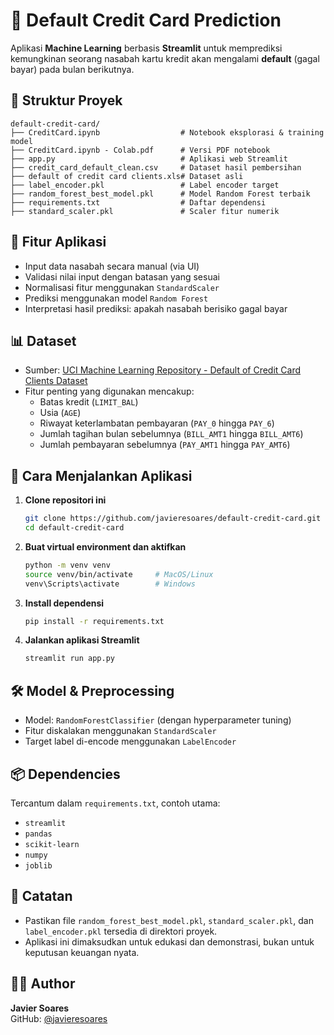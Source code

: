 
# 🏦 Default Credit Card Prediction

Aplikasi **Machine Learning** berbasis **Streamlit** untuk memprediksi kemungkinan seorang nasabah kartu kredit akan mengalami **default** (gagal bayar) pada bulan berikutnya.

## 📁 Struktur Proyek

```
default-credit-card/
├── CreditCard.ipynb                  # Notebook eksplorasi & training model
├── CreditCard.ipynb - Colab.pdf      # Versi PDF notebook
├── app.py                            # Aplikasi web Streamlit
├── credit_card_default_clean.csv     # Dataset hasil pembersihan
├── default of credit card clients.xls# Dataset asli
├── label_encoder.pkl                 # Label encoder target
├── random_forest_best_model.pkl      # Model Random Forest terbaik
├── requirements.txt                  # Daftar dependensi
├── standard_scaler.pkl               # Scaler fitur numerik
```

## 🚀 Fitur Aplikasi

- Input data nasabah secara manual (via UI)
- Validasi nilai input dengan batasan yang sesuai
- Normalisasi fitur menggunakan `StandardScaler`
- Prediksi menggunakan model `Random Forest`
- Interpretasi hasil prediksi: apakah nasabah berisiko gagal bayar

## 📊 Dataset

- Sumber: [UCI Machine Learning Repository - Default of Credit Card Clients Dataset](https://archive.ics.uci.edu/ml/datasets/default+of+credit+card+clients)
- Fitur penting yang digunakan mencakup:
  - Batas kredit (`LIMIT_BAL`)
  - Usia (`AGE`)
  - Riwayat keterlambatan pembayaran (`PAY_0` hingga `PAY_6`)
  - Jumlah tagihan bulan sebelumnya (`BILL_AMT1` hingga `BILL_AMT6`)
  - Jumlah pembayaran sebelumnya (`PAY_AMT1` hingga `PAY_AMT6`)

## 🧪 Cara Menjalankan Aplikasi

1. **Clone repositori ini**
   ```bash
   git clone https://github.com/javieresoares/default-credit-card.git
   cd default-credit-card
   ```

2. **Buat virtual environment dan aktifkan**
   ```bash
   python -m venv venv
   source venv/bin/activate     # MacOS/Linux
   venv\Scripts\activate        # Windows
   ```

3. **Install dependensi**
   ```bash
   pip install -r requirements.txt
   ```

4. **Jalankan aplikasi Streamlit**
   ```bash
   streamlit run app.py
   ```

## 🛠 Model & Preprocessing

- Model: `RandomForestClassifier` (dengan hyperparameter tuning)
- Fitur diskalakan menggunakan `StandardScaler`
- Target label di-encode menggunakan `LabelEncoder`

## 📦 Dependencies

Tercantum dalam `requirements.txt`, contoh utama:
- `streamlit`
- `pandas`
- `scikit-learn`
- `numpy`
- `joblib`

## 📌 Catatan

- Pastikan file `random_forest_best_model.pkl`, `standard_scaler.pkl`, dan `label_encoder.pkl` tersedia di direktori proyek.
- Aplikasi ini dimaksudkan untuk edukasi dan demonstrasi, bukan untuk keputusan keuangan nyata.

## 👨‍💻 Author

**Javier Soares**  
GitHub: [@javieresoares](https://github.com/javieresoares)
